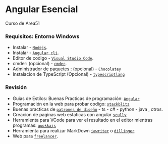 # Angular Esencial
Curso de Area51 

### Requisitos: Entorno Windows
- Instalar  - [`Nodejs`](https://nodejs.org/es/).
- Instalar  - [`Angular cli`](https://cli.angular.io/).
- Editor de codigo - [`Visual Studio Code`](https://code.visualstudio.com/).
- cmder: (opcional) - [`cmder`](https://cmder.net/).
- Administrador de paquetes : (opcional) - [`Chocolatey`](https://chocolatey.org/)
- Instalacion de TypeScript (Opcional) - [`typescriptlang`](https://www.typescriptlang.org/)



### Revisión
* Guias de Estilos: Buenas Practicas de programación:  [`Angular`](https://angular.io/guide/styleguide) 
* Programación en la web para probar codigo: [`stackblitz`](https://stackblitz.com/)
* Buenas practicas de  [`patrones de diseño`](https://refactoring.guru/) - ts - c# - python - java , otros.
* Creacion de paginas web estaticas con angular [`scully`](https://scully.io/)
* Herramienta para VCode para ver el resultado en el editor mientras programas: [`quokkajs`](https://quokkajs.com/)
* Herramienta para realizar MarkDown [`iawriter`](https://ia.net/es/writer) o [`dillinger`](https://dillinger.io/) 
* Web para [`freelancer`](https://www.freelancer.es).
